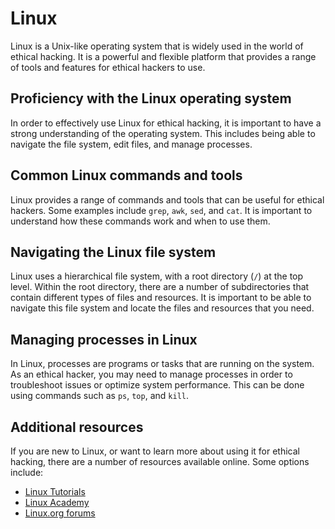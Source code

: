 # Linux

Linux is a Unix-like operating system that is widely used in the world of ethical hacking. It is a powerful and flexible platform that provides a range of tools and features for ethical hackers to use.

## Proficiency with the Linux operating system

In order to effectively use Linux for ethical hacking, it is important to have a strong understanding of the operating system. This includes being able to navigate the file system, edit files, and manage processes.

## Common Linux commands and tools

Linux provides a range of commands and tools that can be useful for ethical hackers. Some examples include `grep`, `awk`, `sed`, and `cat`. It is important to understand how these commands work and when to use them.

## Navigating the Linux file system

Linux uses a hierarchical file system, with a root directory (`/`) at the top level. Within the root directory, there are a number of subdirectories that contain different types of files and resources. It is important to be able to navigate this file system and locate the files and resources that you need.

## Managing processes in Linux

In Linux, processes are programs or tasks that are running on the system. As an ethical hacker, you may need to manage processes in order to troubleshoot issues or optimize system performance. This can be done using commands such as `ps`, `top`, and `kill`.

## Additional resources

If you are new to Linux, or want to learn more about using it for ethical hacking, there are a number of resources available online. Some options include:
- [Linux Tutorials](https://www.linuxtutorials.com/)
- [Linux Academy](https://www.linuxacademy.com/)
- [Linux.org forums](https://www.linux.org/forums/)
